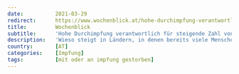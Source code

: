 ```yaml
---
date:          2021-03-29
redirect:      https://www.wochenblick.at/hohe-durchimpfung-verantwortlich-fuer-steigende-zahl-von-todesfaellen/
title:         Wochenblick
subtitle:      'Hohe Durchimpfung verantwortlich für steigende Zahl von Todesfällen'
description:   'Wieso steigt in Ländern, in denen bereits viele Menschen gegen Corona geimpft wurden, die Anzahl von schweren Krankheitsverläufen und auch Todesfällen stark an, und das, obwohl die Fallzahlen ebenfalls stark sinken? Experten warnen bereits seit geraumer Zeit, dass es genau dazu kommen kann, wenn unzureichende Impfstoffe eingesetzt werden.'
country:       [AT]
categories:    [Impfung]
tags:          [mit oder an impfung gestorben]
---
```

